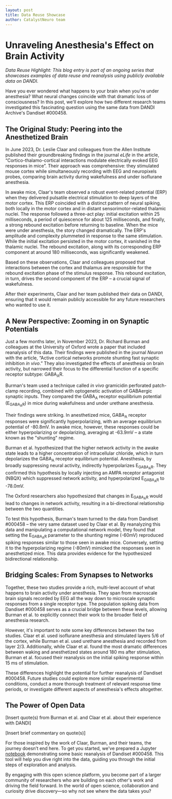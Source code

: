 ```yaml
---
layout: post
title: Data Reuse Showcase
author: CatalystNeuro team
---
```


# Unraveling Anesthesia's Effect on Brain Activity
_Data Reuse Highlight: This blog entry is part of an ongoing series that showcases examples of data reuse and reanalysis using publicly available data on DANDI._

Have you ever wondered what happens to your brain when you're under anesthesia? What neural changes coincide with that dramatic loss of consciousness? In this post, we'll explore how two different research teams investigated this fascinating question using the same data from DANDI Archive's Dandiset #000458.

## The Original Study: Peering into the Anesthetized Brain
In June 2023, Dr. Leslie Claar and colleagues from the Allen Institute published their groundbreaking findings in the journal _eLife_ in the article, “Cortico-thalamo-cortical interactions modulate electrically evoked EEG responses in mice”. Their approach was comprehensive: they stimulated mouse cortex while simultaneously recording with EEG and neuropixels probes, comparing brain activity during wakefulness and under isoflurane anesthesia.

In awake mice, Claar's team observed a robust event-related potential (ERP) when they delivered pulsatile electrical stimulation to deep layers of the motor cortex. This ERP coincided with a distinct pattern of neural spiking, both locally in the motor cortex and in distant sensorimotor-related thalamic nuclei. The response followed a three-act play: initial excitation within 25 milliseconds, a period of quiescence for about 125 milliseconds, and finally, a strong rebound excitation before returning to baseline.
When the mice were under anesthesia, the story changed dramatically. The ERP's amplitude and complexity plummeted in response to the same stimulation. While the initial excitation persisted in the motor cortex, it vanished in the thalamic nuclei. The rebound excitation, along with its corresponding ERP component at around 180 milliseconds, was significantly weakened.

Based on these observations, Claar and colleagues proposed that interactions between the cortex and thalamus are responsible for the rebound excitation phase of the stimulus response. This rebound excitation, in turn, drives the second component of the ERP – a crucial signal of wakefulness.

After their experiments, Claar and her team published their data on DANDI, ensuring that it would remain publicly accessible for any future researchers who wanted to use it.

## A New Perspective: Zooming in on Synaptic Potentials
Just a few months later, in November 2023, Dr. Richard Burman and colleagues at the University of Oxford wrote a paper that included reanalysis of this data. Their findings were published in the journal _Neuron_ with the article, “Active cortical networks promote shunting fast synaptic inhibition _in vivo_.” They also investigated the effects of anesthesia on brain activity, but narrowed their focus to the differential function of a specific receptor subtype: GABA<sub>A</sub>R.

Burman's team used a technique called _in vivo_ gramicidin perforated patch-clamp recording, combined with optogenetic activation of GABAergic synaptic inputs. They compared the GABA<sub>A</sub> receptor equilibrium potential (E<sub>GABA<sub>A</sub>R</sub>) in mice during wakefulness and under urethane anesthesia.

Their findings were striking. In anesthetized mice, GABA<sub>A</sub> receptor responses were significantly hyperpolarizing, with an average equilibrium potential of -80.8mV. In awake mice, however, these responses could be either hyperpolarizing or depolarizing, averaging at -63.9mV – a state known as the "shunting" regime.

Burman et al. hypothesized that the higher network activity in the awake state leads to a higher concentration of intracellular chloride, which in turn depolarizes the GABA<sub>A</sub> receptor equilibrium potential. Anesthesia, by broadly suppressing neural activity, indirectly hyperpolarizes E<sub>GABA<sub>A</sub>R</sub>. They confirmed this hypothesis by locally injecting an AMPA receptor antagonist (NBQX) which suppressed network activity, and hyperpolarized E<sub>GABA<sub>A</sub>R</sub> to -78.0mV.

The Oxford researchers also hypothesized that changes in E<sub>GABA<sub>A</sub>R</sub> would lead to changes in network activity, resulting in a bi-directional relationship between the two quantities.

To test this hypothesis, Burman's team turned to the data from Dandiset #000458 – the very same dataset used by Claar et al. By reanalyzing this data and manipulating a computational network model, they found that setting the E<sub>GABA<sub>A</sub>R</sub> parameter to the shunting regime (-60mV) reproduced spiking responses similar to those seen in awake mice. Conversely, setting it to the hyperpolarizing regime (-80mV) mimicked the responses seen in anesthetized mice. This data provides evidence for the hypothesized bidirectional relationship.

## Bridging Scales: From Synapses to Networks
Together, these two studies provide a rich, multi-level account of what happens to brain activity under anesthesia. They span from macroscale brain signals recorded by EEG all the way down to microscale synaptic responses from a single receptor type. The population spiking data from Dandiset #000458 serves as a crucial bridge between these levels, allowing Burman et al. to explicitly connect their work to the broader field of anesthesia research.

However, it's important to note some key differences between the two studies. Claar et al. used isoflurane anesthesia and stimulated layers 5/6 of the cortex, while Burman et al. used urethane anesthesia and recorded from layer 2/3. Additionally, while Claar et al. found the most dramatic differences between waking and anesthetized states around 180 ms after stimulation, Burman et al. focused their reanalysis on the initial spiking response within 15 ms of stimulation.

These differences highlight the potential for further reanalysis of Dandiset #000458. Future studies could explore more similar experimental conditions, conduct a more thorough treatment of relevant response time periods, or investigate different aspects of anesthesia's effects altogether.

## The Power of Open Data
[Insert quote(s) from Burman et al. and Claar et al. about their experience with DANDI]

[Insert brief commentary on quote(s)]

For those inspired by the work of Claar, Burman, and their teams, the journey doesn’t end here. To get you started, we've prepared a Jupyter [notebook](https://github.com/dandi/example-notebooks/blob/566f8415babd46054c79257f7b80416eafea823b/000458/AllenInstitute/reanalysis.ipynb) demonstrating some basic reanalysis of Dandiset #000458. This tool will help you dive right into the data, guiding you through the initial steps of exploration and analysis.

By engaging with this open science platform, you become part of a larger community of researchers who are building on each other's work and driving the field forward. In the world of open science, collaboration and curiosity drive discovery—so why not see where the data takes you?
